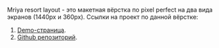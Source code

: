 Mriya resort layout - это макетная вёрстка по pixel perfect на два вида экранов (1440px и 360px).
Ссылки на проект по данной вёрстке:
1. [Demo-страница](https://sominiac.github.io/mriya-resort/).
2. [Github репозиторий](https://github.com/sominiac/mriya-resort).